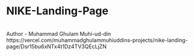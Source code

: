 # NIKE-Landing-Page
<br/>
Author - Muhammad Ghulam Muhi-ud-din
<br/>
https://vercel.com/muhammadghulammuhiuddins-projects/nike-landing-page/Dsr15bu6xNTx4t1Dz4TV3QEcLjZN
